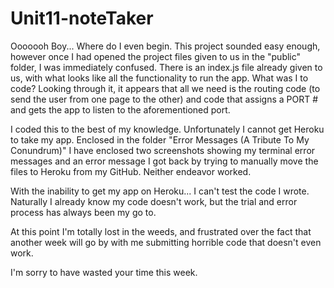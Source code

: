 # Unit11-noteTaker

Ooooooh Boy... 
Where do I even begin. 
This project sounded easy enough, however once I had opened the project files given to us in the "public" folder, I was immediately confused. There is an index.js file already given to us, with what looks like all the functionality to run the app. What was I to code? 
Looking through it, it appears that all we need is the routing code (to send the user from one page to the other) and code that assigns a PORT # and gets the app to listen to the aforementioned port. 

I coded this to the best of my knowledge. Unfortunately I cannot get Heroku to take my app. Enclosed in the folder 
"Error Messages (A Tribute To My Conundrum)" I have enclosed two screenshots showing my terminal error messages and an error message I got back by trying to manually move the files to Heroku from my GitHub. Neither endeavor worked. 

With the inability to get my app on Heroku... I can't test the code I wrote. Naturally I already know my code doesn't work, but the trial and error process has always been my go to. 

At this point I'm totally lost in the weeds, and frustrated over the fact that another week will go by with me submitting horrible code that doesn't even work. 

I'm sorry to have wasted your time this week. 